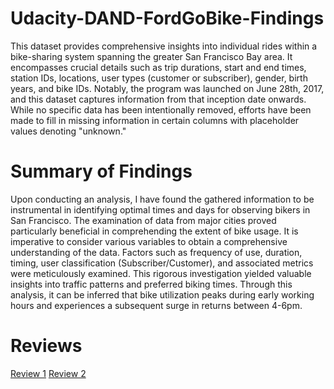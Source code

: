 # Udacity-DAND-FordGoBike-Findings

This dataset provides comprehensive insights into individual rides within a bike-sharing system spanning the greater San Francisco Bay area. It encompasses crucial details such as trip durations, start and end times, station IDs, locations, user types (customer or subscriber), gender, birth years, and bike IDs. Notably, the program was launched on June 28th, 2017, and this dataset captures information from that inception date onwards. While no specific data has been intentionally removed, efforts have been made to fill in missing information in certain columns with placeholder values denoting "unknown."

# Summary of Findings
Upon conducting an analysis, I have found the gathered information to be instrumental in identifying optimal times and days for observing bikers in San Francisco. The examination of data from major cities proved particularly beneficial in comprehending the extent of bike usage. It is imperative to consider various variables to obtain a comprehensive understanding of the data. Factors such as frequency of use, duration, timing, user classification (Subscriber/Customer), and associated metrics were meticulously examined. This rigorous investigation yielded valuable insights into traffic patterns and preferred biking times. Through this analysis, it can be inferred that bike utilization peaks during early working hours and experiences a subsequent surge in returns between 4-6pm.

# Reviews
[Review 1](https://github.com/Thane-Murphy/Udacity-DAND-FordGoBike-Findings/blob/main/Communicate%20Data%20Findings%20Project%203%20Review%201.pdf)
[Review 2](https://github.com/Thane-Murphy/Udacity-DAND-FordGoBike-Findings/blob/main/Communicate%20Data%20Findings%20Project%203%20Review%202.pdf)
